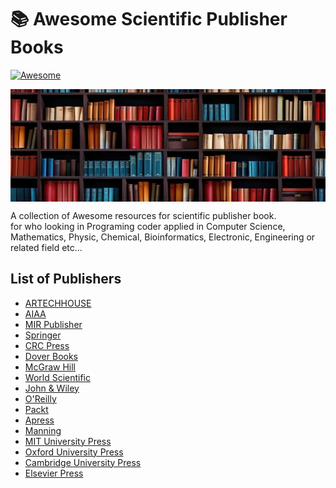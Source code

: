 # 📚 Awesome Scientific Publisher Books

[![Awesome](https://cdn.rawgit.com/sindresorhus/awesome/d7305f38d29fed78fa85652e3a63e154dd8e8829/media/badge.svg)](https://github.com/KravitzMC/awesome-scientific-publisher-books) 


<img src="https://raw.githubusercontent.com/KravitzMC/awesome-scientific-publisher-books/main/library11.jpg" width="600" height="180" align="center">
 

A collection of Awesome resources for scientific publisher book.
<br> for who looking in Programing coder applied in Computer Science, Mathematics, Physic, Chemical, Bioinformatics, Electronic, Engineering or related field etc...
## List of Publishers

- [ARTECHHOUSE](https://us.artechhouse.com)
- [AIAA](https://www.aiaa.org/publications)
- [MIR Publisher](https://mirtitles.org)
- [Springer](https://www.springer.com)
- [CRC Press](https://www.routledge.com)
- [Dover Books](https://store.doverpublications.com/pages/math-science)
- [McGraw Hill](https://www.mheducation.com)
- [World Scientific](https://www.worldscientific.com)
- [John & Wiley](https://www.wiley.com)
- [O'Reilly](https://www.oreilly.com)
- [Packt](https://www.packtpub.com)
- [Apress](https://www.apress.com)
- [Manning](https://www.manning.com)
- [MIT University Press](https://mitpress.mit.edu/textbooks)
- [Oxford University Press](https://global.oup.com/academic)
- [Cambridge University Press](https://www.cambridge.org/core/publications/textbooks)
- [Elsevier Press](https://www.elsevier.com/about/global-press-office)

